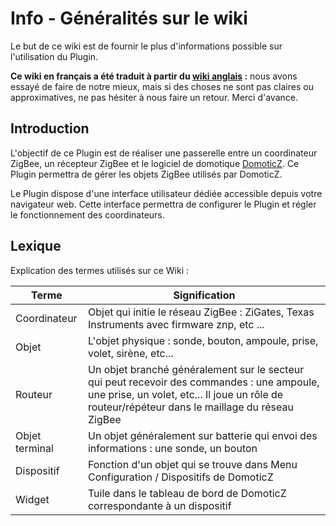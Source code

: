 # Info - Généralités sur le wiki

Le but de ce wiki est de fournir le plus d'informations possible sur l'utilisation du Plugin.

**Ce wiki en français a été traduit à partir du [wiki anglais](../en-eng/Readme.md) :** nous avons essayé de faire de notre mieux, mais si des choses ne sont pas claires ou approximatives, ne pas hésiter à nous faire un retour. Merci d'avance.


## Introduction

L'objectif de ce Plugin est de réaliser une passerelle entre un coordinateur ZigBee, un récepteur ZigBee et le logiciel de domotique [DomoticZ](https://www.domoticz.com). Ce Plugin permettra de gérer les objets ZigBee utilisés par DomoticZ.

Le Plugin dispose d'une interface utilisateur dédiée accessible depuis votre navigateur web. Cette interface permettra de configurer le Plugin et régler le fonctionnement des coordinateurs.


## Lexique

Explication des termes utilisés sur ce Wiki :

| Terme          | Signification |
| -------------- | ------------- |
| Coordinateur   | Objet qui initie le réseau ZigBee : ZiGates, Texas Instruments avec firmware znp, etc ... |
| Objet          | L'objet physique : sonde, bouton, ampoule, prise, volet, sirène, etc... |
| Routeur        | Un objet branché généralement sur le secteur qui peut recevoir des commandes : une ampoule, une prise, un volet, etc... Il joue un rôle de routeur/répéteur dans le maillage du réseau ZigBee |
| Objet terminal | Un objet généralement sur batterie qui envoi des informations : une sonde, un bouton |
| Dispositif     | Fonction d'un objet qui se trouve dans Menu Configuration / Dispositifs de DomoticZ |
| Widget         | Tuile dans le tableau de bord de DomoticZ correspondante à un dispositif |
